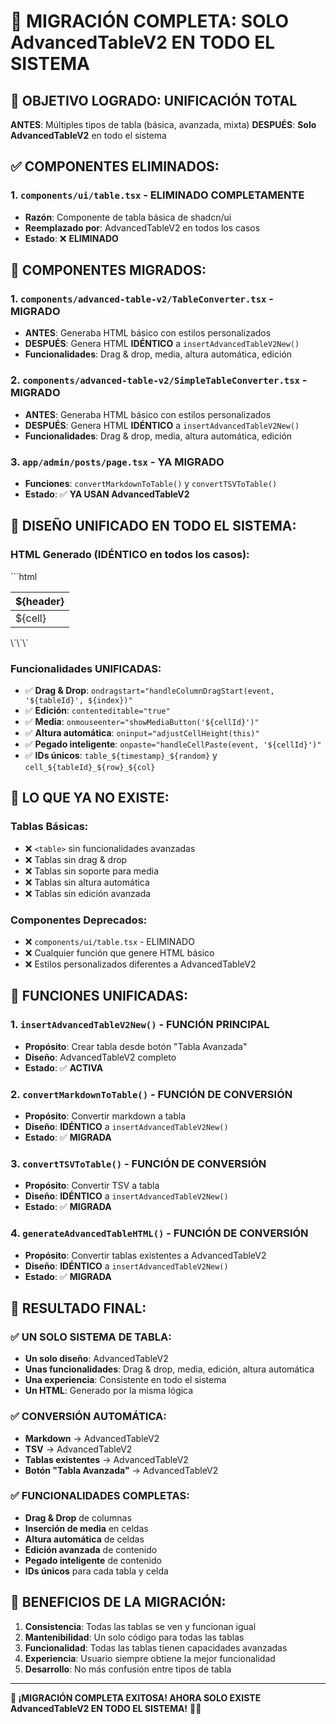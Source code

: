 # 🚀 **MIGRACIÓN COMPLETA: SOLO AdvancedTableV2 EN TODO EL SISTEMA**

## 🎯 **OBJETIVO LOGRADO: UNIFICACIÓN TOTAL**

**ANTES**: Múltiples tipos de tabla (básica, avanzada, mixta)
**DESPUÉS**: **Solo AdvancedTableV2** en todo el sistema

## ✅ **COMPONENTES ELIMINADOS:**

### **1. `components/ui/table.tsx` - ELIMINADO COMPLETAMENTE**
- **Razón**: Componente de tabla básica de shadcn/ui
- **Reemplazado por**: AdvancedTableV2 en todos los casos
- **Estado**: ❌ **ELIMINADO**

## 🔄 **COMPONENTES MIGRADOS:**

### **1. `components/advanced-table-v2/TableConverter.tsx` - MIGRADO**
- **ANTES**: Generaba HTML básico con estilos personalizados
- **DESPUÉS**: Genera HTML **IDÉNTICO** a `insertAdvancedTableV2New()`
- **Funcionalidades**: Drag & drop, media, altura automática, edición

### **2. `components/advanced-table-v2/SimpleTableConverter.tsx` - MIGRADO**
- **ANTES**: Generaba HTML básico con estilos personalizados
- **DESPUÉS**: Genera HTML **IDÉNTICO** a `insertAdvancedTableV2New()`
- **Funcionalidades**: Drag & drop, media, altura automática, edición

### **3. `app/admin/posts/page.tsx` - YA MIGRADO**
- **Funciones**: `convertMarkdownToTable()` y `convertTSVToTable()`
- **Estado**: ✅ **YA USAN AdvancedTableV2**

## 🎨 **DISEÑO UNIFICADO EN TODO EL SISTEMA:**

### **HTML Generado (IDÉNTICO en todos los casos):**
\`\`\`html
<div class="table-container" data-table-id="${tableId}">
  <table class="min-w-full border-collapse border border-gray-300 bg-white">
    <thead>
      <tr>
        <th class="border border-gray-300 px-4 py-2 bg-gray-100 font-semibold text-left cursor-grab hover:bg-gray-200 transition-colors" contenteditable="true" draggable="true" ondragstart="handleColumnDragStart(event, '${tableId}', ${index})" ondragover="handleColumnDragOver(event)" ondrop="handleColumnDrop(event, '${tableId}', ${index})">
          ${header}
        </th>
      </tr>
    </thead>
    <tbody>
      <tr>
        <td class="border border-gray-300 px-4 py-2 relative group h-auto align-top" contenteditable="true" data-cell-id="${cellId}" onpaste="handleCellPaste(event, '${cellId}')" onmouseenter="showMediaButton('${cellId}')" onmouseleave="hideMediaButton('${cellId}')" oninput="adjustCellHeight(this)" onblur="adjustCellHeight(this)">
          ${cell}
        </td>
      </tr>
    </tbody>
  </table>
</div>
\`\`\`

### **Funcionalidades UNIFICADAS:**
- ✅ **Drag & Drop**: `ondragstart="handleColumnDragStart(event, '${tableId}', ${index})"`
- ✅ **Edición**: `contenteditable="true"`
- ✅ **Media**: `onmouseenter="showMediaButton('${cellId}')"`
- ✅ **Altura automática**: `oninput="adjustCellHeight(this)"`
- ✅ **Pegado inteligente**: `onpaste="handleCellPaste(event, '${cellId}')"`
- ✅ **IDs únicos**: `table_${timestamp}_${random}` y `cell_${tableId}_${row}_${col}`

## 🚫 **LO QUE YA NO EXISTE:**

### **Tablas Básicas:**
- ❌ `<table>` sin funcionalidades avanzadas
- ❌ Tablas sin drag & drop
- ❌ Tablas sin soporte para media
- ❌ Tablas sin altura automática
- ❌ Tablas sin edición avanzada

### **Componentes Deprecados:**
- ❌ `components/ui/table.tsx` - ELIMINADO
- ❌ Cualquier función que genere HTML básico
- ❌ Estilos personalizados diferentes a AdvancedTableV2

## 🔧 **FUNCIONES UNIFICADAS:**

### **1. `insertAdvancedTableV2New()` - FUNCIÓN PRINCIPAL**
- **Propósito**: Crear tabla desde botón "Tabla Avanzada"
- **Diseño**: AdvancedTableV2 completo
- **Estado**: ✅ **ACTIVA**

### **2. `convertMarkdownToTable()` - FUNCIÓN DE CONVERSIÓN**
- **Propósito**: Convertir markdown a tabla
- **Diseño**: **IDÉNTICO** a `insertAdvancedTableV2New()`
- **Estado**: ✅ **MIGRADA**

### **3. `convertTSVToTable()` - FUNCIÓN DE CONVERSIÓN**
- **Propósito**: Convertir TSV a tabla
- **Diseño**: **IDÉNTICO** a `insertAdvancedTableV2New()`
- **Estado**: ✅ **MIGRADA**

### **4. `generateAdvancedTableHTML()` - FUNCIÓN DE CONVERSIÓN**
- **Propósito**: Convertir tablas existentes a AdvancedTableV2
- **Diseño**: **IDÉNTICO** a `insertAdvancedTableV2New()`
- **Estado**: ✅ **MIGRADA**

## 🎉 **RESULTADO FINAL:**

### **✅ UN SOLO SISTEMA DE TABLA:**
- **Un solo diseño**: AdvancedTableV2
- **Unas funcionalidades**: Drag & drop, media, edición, altura automática
- **Una experiencia**: Consistente en todo el sistema
- **Un HTML**: Generado por la misma lógica

### **✅ CONVERSIÓN AUTOMÁTICA:**
- **Markdown** → AdvancedTableV2
- **TSV** → AdvancedTableV2
- **Tablas existentes** → AdvancedTableV2
- **Botón "Tabla Avanzada"** → AdvancedTableV2

### **✅ FUNCIONALIDADES COMPLETAS:**
- **Drag & Drop** de columnas
- **Inserción de media** en celdas
- **Altura automática** de celdas
- **Edición avanzada** de contenido
- **Pegado inteligente** de contenido
- **IDs únicos** para cada tabla y celda

## 🚀 **BENEFICIOS DE LA MIGRACIÓN:**

1. **Consistencia**: Todas las tablas se ven y funcionan igual
2. **Mantenibilidad**: Un solo código para todas las tablas
3. **Funcionalidad**: Todas las tablas tienen capacidades avanzadas
4. **Experiencia**: Usuario siempre obtiene la mejor funcionalidad
5. **Desarrollo**: No más confusión entre tipos de tabla

---

**🎯 ¡MIGRACIÓN COMPLETA EXITOSA! AHORA SOLO EXISTE AdvancedTableV2 EN TODO EL SISTEMA!** 🚀✨
